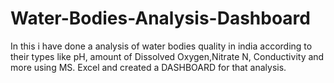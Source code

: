 # Water-Bodies-Analysis-Dashboard
In this i have done a analysis of water bodies quality in india according to their types like pH, amount of Dissolved Oxygen,Nitrate N, Conductivity and more
using MS. Excel and created a DASHBOARD for that analysis. 
